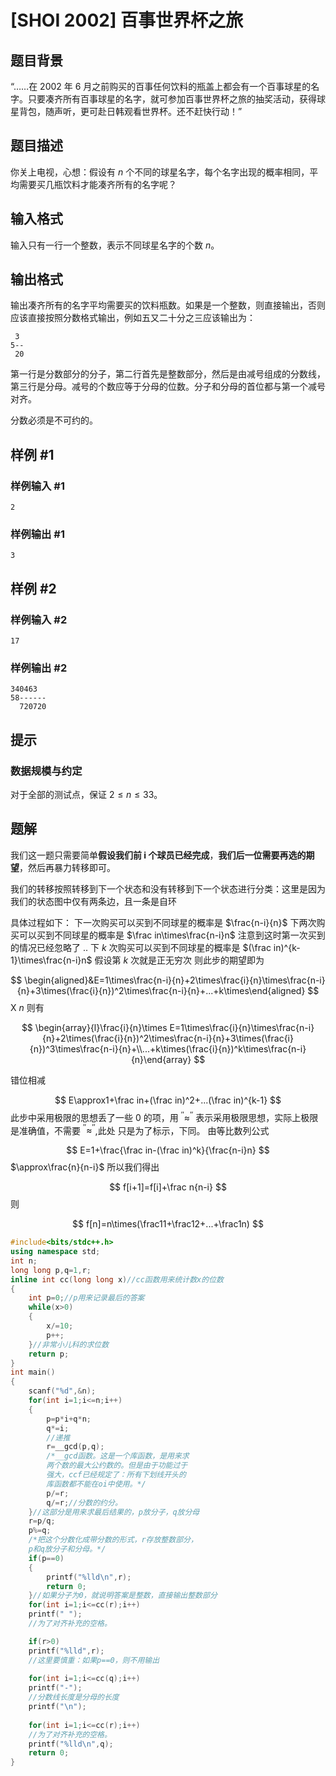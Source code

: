 # [SHOI 2002] 百事世界杯之旅

## 题目背景

“……在 2002 年 6 月之前购买的百事任何饮料的瓶盖上都会有一个百事球星的名字。只要凑齐所有百事球星的名字，就可参加百事世界杯之旅的抽奖活动，获得球星背包，随声听，更可赴日韩观看世界杯。还不赶快行动！”

## 题目描述

你关上电视，心想：假设有 $n$ 个不同的球星名字，每个名字出现的概率相同，平均需要买几瓶饮料才能凑齐所有的名字呢？

## 输入格式

输入只有一行一个整数，表示不同球星名字的个数 $n$。

## 输出格式

输出凑齐所有的名字平均需要买的饮料瓶数。如果是一个整数，则直接输出，否则应该直接按照分数格式输出，例如五又二十分之三应该输出为：

```plain
 3
5--
 20
```

第一行是分数部分的分子，第二行首先是整数部分，然后是由减号组成的分数线，第三行是分母。减号的个数应等于分母的位数。分子和分母的首位都与第一个减号对齐。

分数必须是不可约的。

## 样例 #1

### 样例输入 #1

```
2
```

### 样例输出 #1

```
3
```

## 样例 #2

### 样例输入 #2

```
17
```

### 样例输出 #2

```
340463
58------
  720720
```

## 提示

### 数据规模与约定

对于全部的测试点，保证 $2 \leq n \leq 33$。

## 题解
我们这一题只需要简单**假设我们前 i 个球员已经完成**，**我们后一位需要再选的期望**，然后再暴力转移即可。

我们的转移按照转移到下一个状态和没有转移到下一个状态进行分类：这里是因为我们的状态图中仅有两条边，且一条是自环

具体过程如下：
下一次购买可以买到不同球星的概率是 $\frac{n-i}{n}$ 下两次购买可以买到不同球星的概率是 $\frac in\times\frac{n-i}n$ 注意到这时第一次买到的情况已经忽略了
 ..
 下 $k$ 次购买可以买到不同球星的概率是 $(\frac in)^{k-1}\times\frac{n-i}n$
 假设第 $k$ 次就是正无穷次
 则此步的期望即为

$$
\begin{aligned}&E=1\times\frac{n-i}{n}+2\times\frac{i}{n}\times\frac{n-i}{n}+3\times(\frac{i}{n})^2\times\frac{n-i}{n}+...+k\times\end{aligned}
$$
 X $n$
则有

$$
\begin{array}{l}\frac{i}{n}\times E=1\times\frac{i}{n}\times\frac{n-i}{n}+2\times(\frac{i}{n})^2\times\frac{n-i}{n}+3\times(\frac{i}{n})^3\times\frac{n-i}{n}+\\...+k\times(\frac{i}{n})^k\times\frac{n-i}{n}\end{array}
$$

错位相减

$$
E\approx1+\frac in+(\frac in)^2+...(\frac in)^{k-1}
$$
 此步中采用极限的思想丢了一些 0 的项，用 $^{\prime\prime}\approx^{\prime\prime}$ 表示采用极限思想，实际上极限是准确值，不需要 $^{\prime\prime}\approx^{\prime\prime}$,此处
 只是为了标示，下同。
 由等比数列公式

$$
E=1+\frac{\frac in-(\frac in)^k}{\frac{n-i}n}
$$
 $\approx\frac{n}{n-i}$
 所以我们得出

$$
f[i+1]=f[i]+\frac n{n-i}
$$
 则

$$
f[n]=n\times(\frac11+\frac12+...+\frac1n)
$$

```cpp
#include<bits/stdc++.h>
using namespace std;
int n;
long long p,q=1,r;
inline int cc(long long x)//cc函数用来统计数x的位数
{
    int p=0;//p用来记录最后的答案
    while(x>0)
    {
        x/=10;
        p++;
    }//非常小儿科的求位数
    return p;
}
int main()
{
    scanf("%d",&n);
    for(int i=1;i<=n;i++)
    {
        p=p*i+q*n;
        q*=i;
        //递推
        r=__gcd(p,q);
        /*__gcd函数。这是一个库函数，是用来求
        两个数的最大公约数的。但是由于功能过于
        强大，ccf已经规定了：所有下划线开头的
        库函数都不能在oi中使用。*/
        p/=r;
        q/=r;//分数的约分。
    }//这部分是用来求最后结果的，p放分子，q放分母
    r=p/q;
    p%=q;
    /*把这个分数化成带分数的形式，r存放整数部分，
    p和q放分子和分母。*/
    if(p==0)
    {
        printf("%lld\n",r);
        return 0;
    }//如果分子为0，就说明答案是整数，直接输出整数部分
    for(int i=1;i<=cc(r);i++)
    printf(" ");
    //为了对齐补充的空格。

    if(r>0)
    printf("%lld",r);
    //这里要慎重：如果p==0，则不用输出
    
    for(int i=1;i<=cc(q);i++)
    printf("-");
    //分数线长度是分母的长度
    printf("\n");
    
    for(int i=1;i<=cc(r);i++)
    //为了对齐补充的空格。
    printf("%lld\n",q);
    return 0;
}
```
